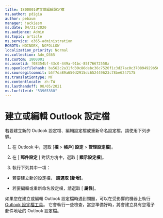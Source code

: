 ```yaml
---
title: 1800001建立或編輯設定檔
ms.author: pdigia
author: pebaum
manager: jackiesm
ms.date: 04/21/2020
ms.audience: Admin
ms.topic: article
ms.service: o365-administration
ROBOTS: NOINDEX, NOFOLLOW
localization_priority: Normal
ms.collection: Adm_O365
ms.custom: 1800001
ms.assetid: f08354bf-43c0-449a-91bc-85f76672550a
ms.openlocfilehash: ba562c2a31fd39c86debc36c7520f1c3d27ac0c370894929b566147d965f3ad7
ms.sourcegitcommit: b5f7da89a650d2915dc652449623c78be6247175
ms.translationtype: MT
ms.contentlocale: zh-TW
ms.lasthandoff: 08/05/2021
ms.locfileid: "53965380"
---
```

# <a name="create-or-edit-an-outlook-profile"></a>建立或編輯 Outlook 設定檔

若要建立新的 Outlook 設定檔、編輯設定檔或重新命名設定檔，請使用下列步驟。
  
1. 在 Outlook 中，選取 [**檔** \> **帳戶] 設定** \> **管理設定檔**]。
    
2. 在 [ **郵件設定** ] 對話方塊中，選取 [ **顯示設定檔**]。
    
3. 執行下列其中一項：
    
  - 若要建立新的設定檔， **請選取 [新增]**。
    
  - 若要編輯或重新命名設定檔，請選取 [ **屬性**]。
    
如果您在建立或編輯 Outlook 設定檔時遇到問題，可以在受影響的機器上執行[Outlook 設定檔工具](https://aka.ms/SaRA-OutlookSetupProfile)。 它會執行一些檢查，當您準備好時，將會建立具有您電子郵件地址的 Outlook 設定檔。 
  

